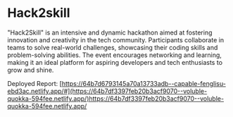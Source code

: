 # Hack2skill

"Hack2Skill" is an intensive and dynamic hackathon aimed at fostering innovation and creativity in the tech community. Participants collaborate in teams to solve real-world challenges, showcasing their coding skills and problem-solving abilities. The event encourages networking and learning, making it an ideal platform for aspiring developers and tech enthusiasts to grow and shine.

Deployed Report:
[https://64b7d6793145a70a13733adb--capable-fenglisu-ebd3ac.netlify.app/#](https://64b7df3397feb20b3acf9070--voluble-quokka-594fee.netlify.app/)https://64b7df3397feb20b3acf9070--voluble-quokka-594fee.netlify.app/
